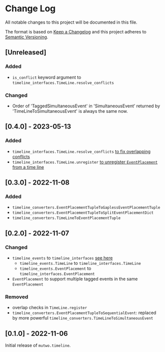 # Change Log

All notable changes to this project will be documented in this file.

The format is based on [Keep a Changelog](http://keepachangelog.com/)
and this project adheres to [Semantic Versioning](http://semver.org/).

## [Unreleased]

### Added
- `is_conflict` keyword argument to `timeline_interfaces.TimeLine.resolve_conflicts`

### Changed
- Order of 'TaggedSimultaneousEvent' in 'SimultaneousEvent' returned by 'TimeLineToSimultaneousEvent' is always the same now.


## [0.4.0] - 2023-05-13

### Added
- `timeline_interfaces.TimeLine.resolve_conflicts` [to fix overlapping conflicts](https://github.com/mutwo-org/mutwo.timeline/commit/4e0153851cd7a51daa9b3530acfed53b18c422be)
- `timeline_interfaces.TimeLine.unregister` [to unregister `EventPlacement` from a time line](https://github.com/mutwo-org/mutwo.timeline/commit/17f42450a45baca0115f5f3b2b06ad5e765d31c4)


## [0.3.0] - 2022-11-08

### Added
- `timeline_converters.EventPlacementTupleToGaplessEventPlacementTuple`
- `timeline_converters.EventPlacementTupleToSplitEventPlacementDict`
- `timeline_converters.TimeLineToEventPlacementTuple`


## [0.2.0] - 2022-11-07

### Changed
- `timeline_events` to `timeline_interfaces` [see here](ab2cb2bbc086014eb9b60db26679409a36142d68)
    - `timeline_events.TimeLine` to `timeline_interfaces.TimeLine`
    - `timeline_events.EventPlacement` to `timeline_interfaces.EventPlacement`
- `EventPlacement` to support multiple tagged events in the same `EventPlacement`

### Removed
- overlap checks in `TimeLine.register`
- `timeline_converters.EventPlacementTupleToSequentialEvent`: replaced by more powerful `timeline_converters.TimeLineToSimultaneousEvent`


## [0.1.0] - 2022-11-06

Initial release of `mutwo.timeline`.
